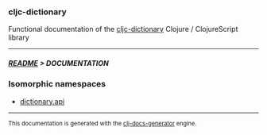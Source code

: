
### cljc-dictionary

Functional documentation of the [cljc-dictionary](https://github.com/bithandshake/cljc-dictionary) Clojure / ClojureScript library

---



##### [README](../README.md) > DOCUMENTATION

### Isomorphic namespaces

* [dictionary.api](cljc/dictionary/API.md)

---

<sub>This documentation is generated with the [clj-docs-generator](https://github.com/bithandshake/clj-docs-generator) engine.</sub>


